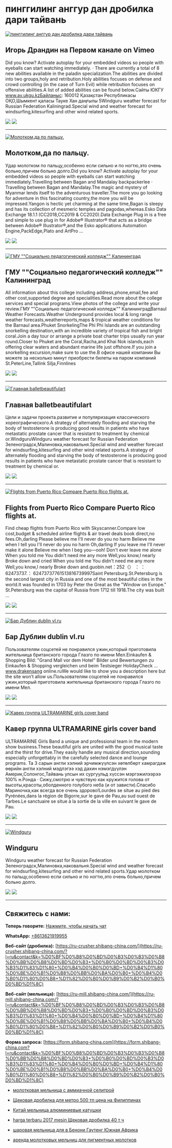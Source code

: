 # пинггилинг анггур дан дробилка дари тайвань

<a href="https://swt.shibang-china.com/?l=ru&img&k=%D0%BF%D0%B8%D0%BD%D0%B3%D0%B3%D0%B8%D0%BB%D0%B8%D0%BD%D0%B3+%D0%B0%D0%BD%D0%B3%D0%B3%D1%83%D1%80+%D0%B4%D0%B0%D0%BD+%D0%B4%D1%80%D0%BE%D0%B1%D0%B8%D0%BB%D0%BA%D0%B0+%D0%B4%D0%B0%D1%80%D0%B8+%D1%82%D0%B0%D0%B9%D0%B2%D0%B0%D0%BD%D1%8C" target="_blank">![пинггилинг анггур дан дробилка дари тайвань](http://static.shibang-china.com/all-800x300/997.jpg)</a>

## Игорь Драндин на Первом канале on Vimeo
Did you know? Activate autoplay for your embedded videos so people with eyeballs can start watching immediately.&nbsp;&#0183;&#32;There are currently a total of 8 new abilities available in the paladin specialization.The abilities are divided into two groups,holy and retribution.Holy abilities focuses on defense and crowd controlling (in the case of Turn Evil) while retribution focuses on offensive abilities.A list of added abilities can be found below.Сайты ЮКГУ www.av.ukgu.kzБайланыс: 160012 Қазақстан Республикасы ОҚО,Шымкент қаласы Тауке Хан даңғылы 5Windguru weather forecast for Russian Federation Kaliningrad.Special wind and weather forecast for windsurfing,kitesurfing and other wind related sports.


<a href="https://whatsapp.shibangsoft.com/WhatsApp.php" target="_blank" title="WhatsApp">![](http://static.shibang-china.com/icon/whatsapp.png)</a> <a href="https://swt.shibang-china.com/?l=ru&icon&k=%D0%BF%D0%B8%D0%BD%D0%B3%D0%B3%D0%B8%D0%BB%D0%B8%D0%BD%D0%B3+%D0%B0%D0%BD%D0%B3%D0%B3%D1%83%D1%80+%D0%B4%D0%B0%D0%BD+%D0%B4%D1%80%D0%BE%D0%B1%D0%B8%D0%BB%D0%BA%D0%B0+%D0%B4%D0%B0%D1%80%D0%B8+%D1%82%D0%B0%D0%B9%D0%B2%D0%B0%D0%BD%D1%8C" target="_blank">![](http://static.shibang-china.com/icon/chat-ru.png)</a>

---

<a href="https://swt.shibang-china.com/?l=ru&img&k=%D0%BF%D0%B8%D0%BD%D0%B3%D0%B3%D0%B8%D0%BB%D0%B8%D0%BD%D0%B3+%D0%B0%D0%BD%D0%B3%D0%B3%D1%83%D1%80+%D0%B4%D0%B0%D0%BD+%D0%B4%D1%80%D0%BE%D0%B1%D0%B8%D0%BB%D0%BA%D0%B0+%D0%B4%D0%B0%D1%80%D0%B8+%D1%82%D0%B0%D0%B9%D0%B2%D0%B0%D0%BD%D1%8C" target="_blank">![Молотком,да по пальцу.](http://static.shibang-china.com/all-800x300/129.jpg)</a>

## Молотком,да по пальцу.
Удар молотком по пальцу,особенно если сильно и по ногтю,это очень больно,причем больно долго.Did you know? Activate autoplay for your embedded videos so people with eyeballs can start watching immediately.Travelling between Bagan and Mandalay backpackerlee&nbsp;&#0183;&#32;Travelling between Bagan and Mandalay.The magic and mystery of Myanmar lends itself to the adventurous traveller.The more you go looking for adventure in this fascinating country,the more you will be impressed.Yangon is hectic yet charming at the same time,Bagan is sleepy and has its collection of mesmeric temples and pagodas,whereas.Esko Data Exchange 18.1.1 (CC2018,CC2019 &amp; CC2020).Data Exchange Plug in is a free and simple to use plug in for Adobe&#174; Illustrator&#174; that acts as a bridge between Adobe&#174; Illustrator&#174;,and the Esko applications Automation Engine,PackEdge,Plato and ArtPro …


<a href="https://whatsapp.shibangsoft.com/WhatsApp.php" target="_blank" title="WhatsApp">![](http://static.shibang-china.com/icon/whatsapp.png)</a> <a href="https://swt.shibang-china.com/?l=ru&icon&k=%D0%BF%D0%B8%D0%BD%D0%B3%D0%B3%D0%B8%D0%BB%D0%B8%D0%BD%D0%B3+%D0%B0%D0%BD%D0%B3%D0%B3%D1%83%D1%80+%D0%B4%D0%B0%D0%BD+%D0%B4%D1%80%D0%BE%D0%B1%D0%B8%D0%BB%D0%BA%D0%B0+%D0%B4%D0%B0%D1%80%D0%B8+%D1%82%D0%B0%D0%B9%D0%B2%D0%B0%D0%BD%D1%8C" target="_blank">![](http://static.shibang-china.com/icon/chat-ru.png)</a>

---

<a href="https://swt.shibang-china.com/?l=ru&img&k=%D0%BF%D0%B8%D0%BD%D0%B3%D0%B3%D0%B8%D0%BB%D0%B8%D0%BD%D0%B3+%D0%B0%D0%BD%D0%B3%D0%B3%D1%83%D1%80+%D0%B4%D0%B0%D0%BD+%D0%B4%D1%80%D0%BE%D0%B1%D0%B8%D0%BB%D0%BA%D0%B0+%D0%B4%D0%B0%D1%80%D0%B8+%D1%82%D0%B0%D0%B9%D0%B2%D0%B0%D0%BD%D1%8C" target="_blank">![ГМУ &quot;&quot;Социально педагогический колледж&quot;&quot; Калининград](http://static.shibang-china.com/all-800x300/323.jpg)</a>

## ГМУ &quot;&quot;Социально педагогический колледж&quot;&quot; Калининград
All information about this college including address,phone,email,fee and other cost,supported degree and specialities.Read more about the college services and special programs.View photos of the college and write your review.ГМУ &quot;&quot;Социально педагогический колледж&quot;&quot; КалининградBarnaul Weather Forecasts.Weather Underground provides local &amp; long range weather forecasts,weatherreports,maps &amp; tropical weather conditions for the Barnaul area.Phuket SnorkelingThe Phi Phi Islands are an outstanding snorkelling destination,with an incredible variety of tropical fish and bright coral.Join a day tour or arrange a private boat charter trips usually run year round.Closer to Phuket are the Coral,Racha,and Khai Nok islands,each offering clear waters and abundant marine life just offshore.If you join a snorkelling excursion,make sure to use the.В офисе нашей компании Вы можете за несколько минут приобрести билеты на паром компаний St.PeterLine,Tallink Silja,Finnlines


<a href="https://whatsapp.shibangsoft.com/WhatsApp.php" target="_blank" title="WhatsApp">![](http://static.shibang-china.com/icon/whatsapp.png)</a> <a href="https://swt.shibang-china.com/?l=ru&icon&k=%D0%BF%D0%B8%D0%BD%D0%B3%D0%B3%D0%B8%D0%BB%D0%B8%D0%BD%D0%B3+%D0%B0%D0%BD%D0%B3%D0%B3%D1%83%D1%80+%D0%B4%D0%B0%D0%BD+%D0%B4%D1%80%D0%BE%D0%B1%D0%B8%D0%BB%D0%BA%D0%B0+%D0%B4%D0%B0%D1%80%D0%B8+%D1%82%D0%B0%D0%B9%D0%B2%D0%B0%D0%BD%D1%8C" target="_blank">![](http://static.shibang-china.com/icon/chat-ru.png)</a>

---

<a href="https://swt.shibang-china.com/?l=ru&img&k=%D0%BF%D0%B8%D0%BD%D0%B3%D0%B3%D0%B8%D0%BB%D0%B8%D0%BD%D0%B3+%D0%B0%D0%BD%D0%B3%D0%B3%D1%83%D1%80+%D0%B4%D0%B0%D0%BD+%D0%B4%D1%80%D0%BE%D0%B1%D0%B8%D0%BB%D0%BA%D0%B0+%D0%B4%D0%B0%D1%80%D0%B8+%D1%82%D0%B0%D0%B9%D0%B2%D0%B0%D0%BD%D1%8C" target="_blank">![Главная balletbeautifulart](http://static.shibang-china.com/all-800x300/479.jpg)</a>

## Главная balletbeautifulart
Цели и задачи проекта.развитие и популяризация классического хореографического.A strategy of alternately flooding and starving the body of testosterone is producing good results in patients who have metastatic prostate cancer that is resistant to treatment by chemical or.WindguruWindguru weather forecast for Russian Federation Зеленоградск,Малиновка,наковальня.Special wind and weather forecast for windsurfing,kitesurfing and other wind related sports.A strategy of alternately flooding and starving the body of testosterone is producing good results in patients who have metastatic prostate cancer that is resistant to treatment by chemical or.


<a href="https://whatsapp.shibangsoft.com/WhatsApp.php" target="_blank" title="WhatsApp">![](http://static.shibang-china.com/icon/whatsapp.png)</a> <a href="https://swt.shibang-china.com/?l=ru&icon&k=%D0%BF%D0%B8%D0%BD%D0%B3%D0%B3%D0%B8%D0%BB%D0%B8%D0%BD%D0%B3+%D0%B0%D0%BD%D0%B3%D0%B3%D1%83%D1%80+%D0%B4%D0%B0%D0%BD+%D0%B4%D1%80%D0%BE%D0%B1%D0%B8%D0%BB%D0%BA%D0%B0+%D0%B4%D0%B0%D1%80%D0%B8+%D1%82%D0%B0%D0%B9%D0%B2%D0%B0%D0%BD%D1%8C" target="_blank">![](http://static.shibang-china.com/icon/chat-ru.png)</a>

---

<a href="https://swt.shibang-china.com/?l=ru&img&k=%D0%BF%D0%B8%D0%BD%D0%B3%D0%B3%D0%B8%D0%BB%D0%B8%D0%BD%D0%B3+%D0%B0%D0%BD%D0%B3%D0%B3%D1%83%D1%80+%D0%B4%D0%B0%D0%BD+%D0%B4%D1%80%D0%BE%D0%B1%D0%B8%D0%BB%D0%BA%D0%B0+%D0%B4%D0%B0%D1%80%D0%B8+%D1%82%D0%B0%D0%B9%D0%B2%D0%B0%D0%BD%D1%8C" target="_blank">![Flights from Puerto Rico Compare Puerto Rico flights at.](http://static.shibang-china.com/all-800x300/391.jpg)</a>

## Flights from Puerto Rico Compare Puerto Rico flights at.
Find cheap flights from Puerto Rico with Skyscanner.Compare low cost,budget &amp; scheduled airline flights &amp; air travel deals book direct,no fees.Oh,darling Please believe me I'll never do you no harm Believe me when I tell you I'll never do you no harm Oh,darling If you leave me I'll never make it alone Believe me when I beg you—ooh! Don't ever leave me alone When you told me You didn't need me any more Well,you know,I nearly Broke down and cried When you told me You didn't need me any more Well,you know,I nearly Broke down and.guobin.net：252（） ： ： 62473737.： 62473737761513816739997Saint Petersburg.St.Petersburg is the second largest city in Russia and one of the most beautiful cities in the world.It was founded in 1703 by Peter the Great as the &quot;Window on Europe.&quot; St.Petersburg was the capital of Russia from 1712 till 1918.The city was built …


<a href="https://whatsapp.shibangsoft.com/WhatsApp.php" target="_blank" title="WhatsApp">![](http://static.shibang-china.com/icon/whatsapp.png)</a> <a href="https://swt.shibang-china.com/?l=ru&icon&k=%D0%BF%D0%B8%D0%BD%D0%B3%D0%B3%D0%B8%D0%BB%D0%B8%D0%BD%D0%B3+%D0%B0%D0%BD%D0%B3%D0%B3%D1%83%D1%80+%D0%B4%D0%B0%D0%BD+%D0%B4%D1%80%D0%BE%D0%B1%D0%B8%D0%BB%D0%BA%D0%B0+%D0%B4%D0%B0%D1%80%D0%B8+%D1%82%D0%B0%D0%B9%D0%B2%D0%B0%D0%BD%D1%8C" target="_blank">![](http://static.shibang-china.com/icon/chat-ru.png)</a>

---

<a href="https://swt.shibang-china.com/?l=ru&img&k=%D0%BF%D0%B8%D0%BD%D0%B3%D0%B3%D0%B8%D0%BB%D0%B8%D0%BD%D0%B3+%D0%B0%D0%BD%D0%B3%D0%B3%D1%83%D1%80+%D0%B4%D0%B0%D0%BD+%D0%B4%D1%80%D0%BE%D0%B1%D0%B8%D0%BB%D0%BA%D0%B0+%D0%B4%D0%B0%D1%80%D0%B8+%D1%82%D0%B0%D0%B9%D0%B2%D0%B0%D0%BD%D1%8C" target="_blank">![Бар Дублин dublin vl.ru](http://static.shibang-china.com/all-800x300/467.jpg)</a>

## Бар Дублин dublin vl.ru
Пользователям соцсетей не понравился ужин,который приготовила жительница британского города Глазго по имени Мел.Einkaufen &amp; Shopping Bild: &quot;Grand Mall vor dem Hotel&quot; Bilder und Bewertungen zu Einkaufen &amp; Shopping vergleichen und beim Testsieger HolidayCheck …www.drakensang online.ruWe would like to show you a description here but the site won’t allow us.Пользователям соцсетей не понравился ужин,который приготовила жительница британского города Глазго по имени Мел.


<a href="https://whatsapp.shibangsoft.com/WhatsApp.php" target="_blank" title="WhatsApp">![](http://static.shibang-china.com/icon/whatsapp.png)</a> <a href="https://swt.shibang-china.com/?l=ru&icon&k=%D0%BF%D0%B8%D0%BD%D0%B3%D0%B3%D0%B8%D0%BB%D0%B8%D0%BD%D0%B3+%D0%B0%D0%BD%D0%B3%D0%B3%D1%83%D1%80+%D0%B4%D0%B0%D0%BD+%D0%B4%D1%80%D0%BE%D0%B1%D0%B8%D0%BB%D0%BA%D0%B0+%D0%B4%D0%B0%D1%80%D0%B8+%D1%82%D0%B0%D0%B9%D0%B2%D0%B0%D0%BD%D1%8C" target="_blank">![](http://static.shibang-china.com/icon/chat-ru.png)</a>

---

<a href="https://swt.shibang-china.com/?l=ru&img&k=%D0%BF%D0%B8%D0%BD%D0%B3%D0%B3%D0%B8%D0%BB%D0%B8%D0%BD%D0%B3+%D0%B0%D0%BD%D0%B3%D0%B3%D1%83%D1%80+%D0%B4%D0%B0%D0%BD+%D0%B4%D1%80%D0%BE%D0%B1%D0%B8%D0%BB%D0%BA%D0%B0+%D0%B4%D0%B0%D1%80%D0%B8+%D1%82%D0%B0%D0%B9%D0%B2%D0%B0%D0%BD%D1%8C" target="_blank">![Кавер группа ULTRAMARINE girls cover band](http://static.shibang-china.com/all-800x300/864.jpg)</a>

## Кавер группа ULTRAMARINE girls cover band
ULTRAMARINE Girls Band a unique and professional team in the modern show business.These beautiful girls are united with the good musical taste and the thirst for drive.They easily handle any musical direction,sounding especially unforgettably in the carefully selected dance and lounge programs. Та 3 сарын англи хэлний эрчимжүүлсэн хөтөлбөрт хамрагдаж өөрийн англи хэлний мэдлэгээ хэд дахин нэмэгдүүлэн Америк,Солонгос,Тайвань улсын их сургуульд хүссэн мэргэжилээрээ 100% н.Ронда&nbsp;&#0183;&#32;Сижу,смотрю и чувствую как кружится голова от высоты,красоты,оболденного голубого неба (и от зависти).Спасибо Мариночка,как всегда все очень здорово!Lourdes se situe au pied des Pyr&#233;n&#233;es,dans la r&#233;gion de Bigorre,sur le gave de Pau,au sud ouest de Tarbes.Le sanctuaire se situe &#224; la sortie de la ville en suivant le gave de Pau.


<a href="https://whatsapp.shibangsoft.com/WhatsApp.php" target="_blank" title="WhatsApp">![](http://static.shibang-china.com/icon/whatsapp.png)</a> <a href="https://swt.shibang-china.com/?l=ru&icon&k=%D0%BF%D0%B8%D0%BD%D0%B3%D0%B3%D0%B8%D0%BB%D0%B8%D0%BD%D0%B3+%D0%B0%D0%BD%D0%B3%D0%B3%D1%83%D1%80+%D0%B4%D0%B0%D0%BD+%D0%B4%D1%80%D0%BE%D0%B1%D0%B8%D0%BB%D0%BA%D0%B0+%D0%B4%D0%B0%D1%80%D0%B8+%D1%82%D0%B0%D0%B9%D0%B2%D0%B0%D0%BD%D1%8C" target="_blank">![](http://static.shibang-china.com/icon/chat-ru.png)</a>

---

<a href="https://swt.shibang-china.com/?l=ru&img&k=%D0%BF%D0%B8%D0%BD%D0%B3%D0%B3%D0%B8%D0%BB%D0%B8%D0%BD%D0%B3+%D0%B0%D0%BD%D0%B3%D0%B3%D1%83%D1%80+%D0%B4%D0%B0%D0%BD+%D0%B4%D1%80%D0%BE%D0%B1%D0%B8%D0%BB%D0%BA%D0%B0+%D0%B4%D0%B0%D1%80%D0%B8+%D1%82%D0%B0%D0%B9%D0%B2%D0%B0%D0%BD%D1%8C" target="_blank">![Windguru](http://static.shibang-china.com/all-800x300/870.jpg)</a>

## Windguru
Windguru weather forecast for Russian Federation Зеленоградск,Малиновка,наковальня.Special wind and weather forecast for windsurfing,kitesurfing and other wind related sports.Удар молотком по пальцу,особенно если сильно и по ногтю,это очень больно,причем больно долго.

<a href="https://whatsapp.shibangsoft.com/WhatsApp.php" target="_blank" title="WhatsApp">![](http://static.shibang-china.com/icon/whatsapp.png)</a> <a href="https://swt.shibang-china.com/?l=ru&icon&k=%D0%BF%D0%B8%D0%BD%D0%B3%D0%B3%D0%B8%D0%BB%D0%B8%D0%BD%D0%B3+%D0%B0%D0%BD%D0%B3%D0%B3%D1%83%D1%80+%D0%B4%D0%B0%D0%BD+%D0%B4%D1%80%D0%BE%D0%B1%D0%B8%D0%BB%D0%BA%D0%B0+%D0%B4%D0%B0%D1%80%D0%B8+%D1%82%D0%B0%D0%B9%D0%B2%D0%B0%D0%BD%D1%8C" target="_blank">![](http://static.shibang-china.com/icon/chat-ru.png)</a>

---
## Свяжитесь с нами:

**Теперь говорите:** [Нажмите, чтобы начать чат](https://swt.shibang-china.com?l=ru&contact&k=%D0%BF%D0%B8%D0%BD%D0%B3%D0%B3%D0%B8%D0%BB%D0%B8%D0%BD%D0%B3+%D0%B0%D0%BD%D0%B3%D0%B3%D1%83%D1%80+%D0%B4%D0%B0%D0%BD+%D0%B4%D1%80%D0%BE%D0%B1%D0%B8%D0%BB%D0%BA%D0%B0+%D0%B4%D0%B0%D1%80%D0%B8+%D1%82%D0%B0%D0%B9%D0%B2%D0%B0%D0%BD%D1%8C)

**WhatsApp:**  [+8613621919955](https://whatsapp.shibangsoft.com/WhatsApp.php)

**Веб-сайт (дробилка):** [https://ru-crusher.shibang-china.com/](https://ru-crusher.shibang-china.com/?l=ru&contact&k=%D0%BF%D0%B8%D0%BD%D0%B3%D0%B3%D0%B8%D0%BB%D0%B8%D0%BD%D0%B3+%D0%B0%D0%BD%D0%B3%D0%B3%D1%83%D1%80+%D0%B4%D0%B0%D0%BD+%D0%B4%D1%80%D0%BE%D0%B1%D0%B8%D0%BB%D0%BA%D0%B0+%D0%B4%D0%B0%D1%80%D0%B8+%D1%82%D0%B0%D0%B9%D0%B2%D0%B0%D0%BD%D1%8C)

**Веб-сайт (мельница):** [https://ru-mill.shibang-china.com/](https://ru-mill.shibang-china.com/?l=ru&contact&k=%D0%BF%D0%B8%D0%BD%D0%B3%D0%B3%D0%B8%D0%BB%D0%B8%D0%BD%D0%B3+%D0%B0%D0%BD%D0%B3%D0%B3%D1%83%D1%80+%D0%B4%D0%B0%D0%BD+%D0%B4%D1%80%D0%BE%D0%B1%D0%B8%D0%BB%D0%BA%D0%B0+%D0%B4%D0%B0%D1%80%D0%B8+%D1%82%D0%B0%D0%B9%D0%B2%D0%B0%D0%BD%D1%8C)

**Форма запроса:** [https://form.shibang-china.com](https://form.shibang-china.com?l=ru&contact&k=%D0%BF%D0%B8%D0%BD%D0%B3%D0%B3%D0%B8%D0%BB%D0%B8%D0%BD%D0%B3+%D0%B0%D0%BD%D0%B3%D0%B3%D1%83%D1%80+%D0%B4%D0%B0%D0%BD+%D0%B4%D1%80%D0%BE%D0%B1%D0%B8%D0%BB%D0%BA%D0%B0+%D0%B4%D0%B0%D1%80%D0%B8+%D1%82%D0%B0%D0%B9%D0%B2%D0%B0%D0%BD%D1%8C)

* [молотковая мельница с аммиачной селитрой](../121/%D0%BC%D0%BE%D0%BB%D0%BE%D1%82%D0%BA%D0%BE%D0%B2%D0%B0%D1%8F%20%D0%BC%D0%B5%D0%BB%D1%8C%D0%BD%D0%B8%D1%86%D0%B0%20%D1%81%20%D0%B0%D0%BC%D0%BC%D0%B8%D0%B0%D1%87%D0%BD%D0%BE%D0%B9%20%D1%81%D0%B5%D0%BB%D0%B8%D1%82%D1%80%D0%BE%D0%B9.md)

* [Щековая дробилка для метро 500 тп цена на Филиппинах](../123/%D0%A9%D0%B5%D0%BA%D0%BE%D0%B2%D0%B0%D1%8F%20%D0%B4%D1%80%D0%BE%D0%B1%D0%B8%D0%BB%D0%BA%D0%B0%20%D0%B4%D0%BB%D1%8F%20%D0%BC%D0%B5%D1%82%D1%80%D0%BE%20500%20%D1%82%D0%BF%20%D1%86%D0%B5%D0%BD%D0%B0%20%D0%BD%D0%B0%20%D0%A4%D0%B8%D0%BB%D0%B8%D0%BF%D0%BF%D0%B8%D0%BD%D0%B0%D1%85.md)

* [Китай мельница алюминиевые катушки](../124/%D0%9A%D0%B8%D1%82%D0%B0%D0%B9%20%D0%BC%D0%B5%D0%BB%D1%8C%D0%BD%D0%B8%D1%86%D0%B0%20%D0%B0%D0%BB%D1%8E%D0%BC%D0%B8%D0%BD%D0%B8%D0%B5%D0%B2%D1%8B%D0%B5%20%D0%BA%D0%B0%D1%82%D1%83%D1%88%D0%BA%D0%B8.md)

* [harga terbaru 2017 mesin Щековая дробилка 40 т  ч](../121/harga%20terbaru%202017%20mesin%20%D0%A9%D0%B5%D0%BA%D0%BE%D0%B2%D0%B0%D1%8F%20%D0%B4%D1%80%D0%BE%D0%B1%D0%B8%D0%BB%D0%BA%D0%B0%2040%20%D1%82%20%20%D1%87.md)

* [шаровая мельница для в Бенони Гаутенг Южная Африка](../124/%D1%88%D0%B0%D1%80%D0%BE%D0%B2%D0%B0%D1%8F%20%D0%BC%D0%B5%D0%BB%D1%8C%D0%BD%D0%B8%D1%86%D0%B0%20%D0%B4%D0%BB%D1%8F%20%D0%B2%20%D0%91%D0%B5%D0%BD%D0%BE%D0%BD%D0%B8%20%D0%93%D0%B0%D1%83%D1%82%D0%B5%D0%BD%D0%B3%20%D0%AE%D0%B6%D0%BD%D0%B0%D1%8F%20%D0%90%D1%84%D1%80%D0%B8%D0%BA%D0%B0.md)

* [аренда молотковых мельниц для пигментных молотков](../122/%D0%B0%D1%80%D0%B5%D0%BD%D0%B4%D0%B0%20%D0%BC%D0%BE%D0%BB%D0%BE%D1%82%D0%BA%D0%BE%D0%B2%D1%8B%D1%85%20%D0%BC%D0%B5%D0%BB%D1%8C%D0%BD%D0%B8%D1%86%20%D0%B4%D0%BB%D1%8F%20%D0%BF%D0%B8%D0%B3%D0%BC%D0%B5%D0%BD%D1%82%D0%BD%D1%8B%D1%85%20%D0%BC%D0%BE%D0%BB%D0%BE%D1%82%D0%BA%D0%BE%D0%B2.md)
